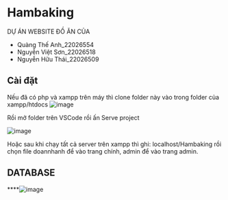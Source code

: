 # Hambaking
DỰ ÁN WEBSITE ĐỒ ĂN CỦA 
 - Quàng Thế Anh_22026554
 - Nguyễn Việt Sơn_22026518
 - Nguyễn Hữu Thái_22026509

## Cài đặt
Nếu đã có php và xampp trên máy thì clone folder này vào trong folder của xampp/htdocs
![image](https://github.com/dkozTA/Hambaking/assets/124289620/b3b984a7-38f7-444a-8e51-fe912b121d85)

Rồi mở folder trên VSCode rồi ấn Serve project


![image](https://github.com/dkozTA/Hambaking/assets/124289620/3369f4e8-cb09-4908-a6bd-66d51c23d90a)



Hoặc sau khi chạy tất cả server trên xampp thì ghi: localhost/Hambaking rồi chọn file doannhanh để vào trang chính, admin để vào trang admin.


## DATABASE
****![image](https://github.com/dkozTA/Hambaking/assets/124289620/d6c891bf-e34e-4734-b84e-12d75f2590d5)
